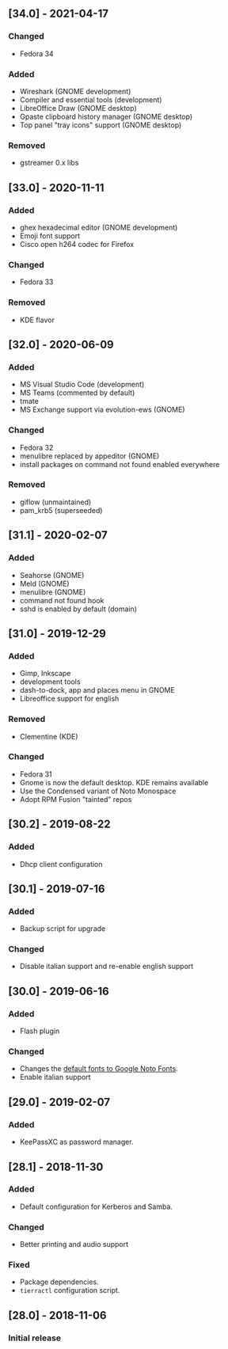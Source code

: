 ## [34.0] - 2021-04-17

### Changed
- Fedora 34

### Added
 - Wireshark (GNOME development)
 - Compiler and essential tools (development)
 - LibreOffice Draw (GNOME desktop)
 - Gpaste clipboard history manager (GNOME desktop)
 - Top panel "tray icons" support (GNOME desktop)

### Removed
- gstreamer 0.x libs

## [33.0] - 2020-11-11

### Added
 - ghex hexadecimal editor (GNOME development)
 - Emoji font support
 - Cisco open h264 codec for Firefox

### Changed
- Fedora 33

### Removed
- KDE flavor

## [32.0] - 2020-06-09

### Added
 - MS Visual Studio Code (development)
 - MS Teams (commented by default)
 - tmate
 - MS Exchange support via evolution-ews (GNOME)

### Changed
- Fedora 32
- menulibre replaced by appeditor (GNOME)
- install packages on command not found enabled everywhere

### Removed
- giflow (unmaintained)
- pam_krb5 (superseeded)

## [31.1] - 2020-02-07

### Added
 - Seahorse (GNOME)
 - Meld (GNOME)
 - menulibre (GNOME)
 - command not found hook
 - sshd is enabled by default (domain)

## [31.0] - 2019-12-29

### Added
- Gimp, Inkscape
- development tools
- dash-to-dock, app and places menu in GNOME
- Libreoffice support for english

### Removed
- Clementine (KDE)

### Changed
- Fedora 31
- Gnome is now the default desktop. KDE remains available
- Use the Condensed variant of Noto Monospace
- Adopt RPM Fusion "tainted" repos

## [30.2] - 2019-08-22

### Added
- Dhcp client configuration

## [30.1] - 2019-07-16

### Added
- Backup script for upgrade

### Changed
- Disable italian support and re-enable english support

## [30.0] - 2019-06-16

### Added
- Flash plugin

### Changed
- Changes the [default fonts to Google Noto Fonts][3001].
- Enable italian support

## [29.0] - 2019-02-07

### Added
- KeePassXC as password manager.

## [28.1] - 2018-11-30

### Added
- Default configuration for Kerberos and Samba.
### Changed
- Better printing and audio support
### Fixed
- Package dependencies.
- `tierractl` configuration script.

## [28.0] - 2018-11-06

### Initial release

[3001]: https://fedoraproject.org/wiki/Changes/DefaultFontsToNoto
